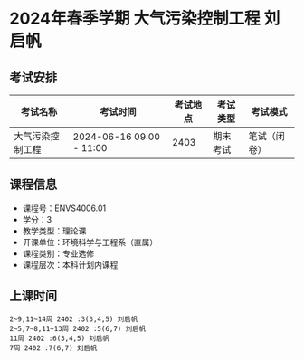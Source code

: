 # 2024年春季学期 大气污染控制工程 刘启帆




## 考试安排

| 考试名称 | 考试时间 | 考试地点 | 考试类型 | 考试模式 |
| -------- | -------- | -------- | -------- | -------- |
| 大气污染控制工程 | 2024-06-16 09:00 - 11:00 | 2403 | 期末考试 | 笔试（闭卷） |





## 课程信息

- 课程号：ENVS4006.01
- 学分：3
- 教学类型：理论课
- 开课单位：环境科学与工程系（直属）
- 课程类别：专业选修
- 课程层次：本科计划内课程

## 上课时间

```
2~9,11~14周 2402 :3(3,4,5) 刘启帆
2~5,7~8,11~13周 2402 :5(6,7) 刘启帆
11周 2402 :6(3,4,5) 刘启帆
7周 2402 :7(6,7) 刘启帆
```

